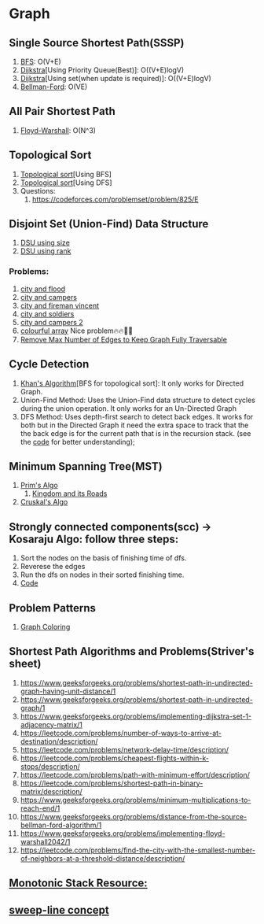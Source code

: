 # Graph
## Single Source Shortest Path(SSSP)
1. [BFS](bfs.cpp): O(V+E)
2. [Dijkstra](dijkstra_using_pq.cpp)[Using Priority Queue(Best)]: O((V+E)logV)
3. [Dijkstra](dijkstra_using_set.cpp)[Using set(when update is required)]: O((V+E)logV)
4. [Bellman-Ford](bellman_ford.cpp): O(VE)


## All Pair Shortest Path
1. [Floyd-Warshall](floyd_warshall.cpp): O(N^3)

## Topological Sort
1. [Topological sort](topological_sort_using_bfs.cpp)[Using BFS]
2. [Topological sort](topological_sort_using_dfs.cpp)[Using DFS]
3. Questions:
   1. https://codeforces.com/problemset/problem/825/E

## Disjoint Set (Union-Find) Data Structure
1. [DSU using size](dsu_by_size.cpp)
2. [DSU using rank](dsu_by_rank.cpp)
### Problems:
1. [city and flood](https://www.hackerearth.com/practice/data-structures/disjoint-data-strutures/basics-of-disjoint-data-structures/practice-problems/algorithm/city-and-flood-1/)
2. [city and campers](https://www.hackerearth.com/practice/data-structures/disjoint-data-strutures/basics-of-disjoint-data-structures/practice-problems/algorithm/city-and-campers/)
3. [city and fireman vincent](https://www.hackerearth.com/practice/data-structures/disjoint-data-strutures/basics-of-disjoint-data-structures/practice-problems/algorithm/city-and-fireman-vincent/)
4. [city and soldiers](https://www.hackerearth.com/practice/data-structures/disjoint-data-strutures/basics-of-disjoint-data-structures/practice-problems/algorithm/city-and-soldiers/)
5. [city and campers 2](https://www.hackerearth.com/practice/data-structures/disjoint-data-strutures/basics-of-disjoint-data-structures/practice-problems/algorithm/city-and-campers-2/)
6. [colourful array](https://www.spoj.com/problems/CLFLARR/) Nice problem🔥🔥🤯🤯
7. [Remove Max Number of Edges to Keep Graph Fully Traversable](https://leetcode.com/problems/remove-max-number-of-edges-to-keep-graph-fully-traversable/description/?envType=daily-question&envId=2024-06-30)

## Cycle Detection
1. [Khan's Algorithm](khans_algo.cpp)[BFS for topological sort]: It only works for Directed Graph.
2. Union-Find Method: Uses the Union-Find data structure to detect cycles during the union operation. It only works for an Un-Directed Graph
3. DFS Method: Uses depth-first search to detect back edges. It works for both but in the Directed Graph it need the extra space to track that the the back edge is for the current path that is in the recursion stack. (see the [code](cycle_in_DG.cpp) for better understanding);

## Minimum Spanning Tree(MST)
1. [Prim's Algo](prims_algo.cpp)
    1. [Kingdom and its Roads](https://www.hackerearth.com/problem/algorithm/kingdom-and-its-roads/) 
2. [Cruskal's Algo](kruskals_algo.cpp)

## Strongly connected components(scc) -> Kosaraju Algo: follow three steps:
1. Sort the nodes on the basis of finishing time of dfs.
2. Reverese the edges
3. Run the dfs on nodes in their sorted finishing time.
4. [Code](kosaraju.cpp)

## Problem Patterns
1. [Graph Coloring](making_a_large_iseland.cpp)

## Shortest Path Algorithms and Problems(Striver's sheet)
1. https://www.geeksforgeeks.org/problems/shortest-path-in-undirected-graph-having-unit-distance/1
2. https://www.geeksforgeeks.org/problems/shortest-path-in-undirected-graph/1
3. https://www.geeksforgeeks.org/problems/implementing-dijkstra-set-1-adjacency-matrix/1
4. https://leetcode.com/problems/number-of-ways-to-arrive-at-destination/description/
5. https://leetcode.com/problems/network-delay-time/description/
6. https://leetcode.com/problems/cheapest-flights-within-k-stops/description/
7. https://leetcode.com/problems/path-with-minimum-effort/description/
8. https://leetcode.com/problems/shortest-path-in-binary-matrix/description/
9. https://www.geeksforgeeks.org/problems/minimum-multiplications-to-reach-end/1
10. https://www.geeksforgeeks.org/problems/distance-from-the-source-bellman-ford-algorithm/1
11. https://www.geeksforgeeks.org/problems/implementing-floyd-warshall2042/1
12. https://leetcode.com/problems/find-the-city-with-the-smallest-number-of-neighbors-at-a-threshold-distance/description/



## [Monotonic Stack Resource:](https://itnext.io/monotonic-stack-identify-pattern-3da2d491a61e)
## [sweep-line concept](https://leetcode.com/discuss/study-guide/2166045/line-sweep-algorithms)
